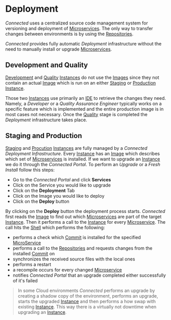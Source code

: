 # Deployment

*Connected* uses a centralized source code management system for versioning and deployment of [Microservices](../Microservices/README.md). The only way to transfer changes between environments is by using the [Repositories](Repositories.md).

*Connected* provides fully automatic *Deployment* infrastructure without the need to manually install or upgrade [Microservices](../Microservices/README.md).

## Development and Quality

[Development](../Environment/Development.md) and [Quality](../Environment/Quality.md) [Instances](../Environment/Instance.md) do not use the [Images](Images.md) since they not contain an actual [Image](Images.md) which is run on an either [Staging](../Environment/Staging.md) or [Production](../Environment/Production.md) [Instance](../Environment/Instance.md).

Those two [Instances](../Environment/Instance.md) use primarily an [IDE](../IDE/README.md) to retrieve the changes they need. Namely, a *Developer* or a *Quality Assurance Engineer* typically works on a specific feature which is implemented and the entire production image is in most cases not necessary. Once the [Quality](../Environment/Quality.md) stage is completed the *Deployment* infrastructure takes place.

## Staging and Production

[Staging](../Environment/Staging.md) and [Procution](../Environment/Production.md) [Instances](../Environment/Instance.md) are fully managed by a *Connected Deployment Infrastructure*. Every [Instance](../Environment/Instance.md) has an [Image](Images.md) which describes which set of [Microservices](../Microservices/README.md) is installed. If we want to upgrade an [Instance](../Environment/Instance.md) we do it through the *Connected Portal*. To perform an *Upgrade* or a *Fresh Install* follow this steps:

- Go to the *Connected Portal* and click **Services**
- Click on the Service you would like to upgrade
- Click on the **Deployment** Tab
- Click on the Image you would like to deploy
- Click on the **Deploy** button

By clicking on the **Deploy** button the deployment process starts. *Connected* first reads the [Image](Images.md) to find out which [Microservices](../Microservices/README.md) are part of the target [Instance](../Environment/Instance.md). Then it performs a call to the [Instance](..//Environment/Instance.md) for every [Microservice](../Microservices/README.md). The call hits the [Shell](../Environment/Shell.md) which performs the following:

- performs a check which [Commit](Repositories.md#commits) is installed for the specified [MicroService](../Microservices/README.md)
- performs a call to the [Repositories](Repositories.md) and requests changes from the installed [Commit](Repositories.md#commits) on
- synchronizes the received source files with the local ones
- performs a restart
- a recompile occurs for every changed [Microservice](../Microservices/README.md)
- notifies *Connected Portal* that an upgrade completed either successfully of it's failed

> In some Cloud environments *Connected* performs an upgrade by creating a shadow copy of the environment, performs an upgrade, starts the upgraded [Instance](../Environment/README.md) and then performs a how swap with existing [Instance](../Environment/Instance.md). This way there is a virtually not downtime when upgrading an [Instance](../Environment/Instance.md).